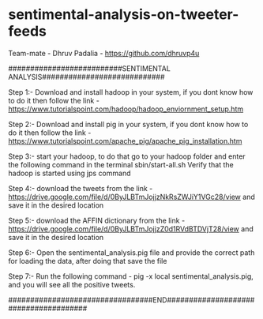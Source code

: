 # sentimental-analysis-on-tweeter-feeds

Team-mate - Dhruv Padalia - https://github.com/dhruvp4u

##########################SENTIMENTAL ANALYSIS############################

Step 1:- Download and install hadoop in your system, if you dont know how to do it then follow the link - https://www.tutorialspoint.com/hadoop/hadoop_enviornment_setup.htm

Step 2:- Download and install pig in your system, if you dont know how to do it then follow the link - https://www.tutorialspoint.com/apache_pig/apache_pig_installation.htm

Step 3:- start your hadoop, to do that go to your hadoop folder and enter the following command in the terminal sbin/start-all.sh Verify that the hadoop is started using jps command

Step 4:- download the tweets from the link - https://drive.google.com/file/d/0ByJLBTmJojjzNkRsZWJiY1VGc28/view and save it in the desired location

Step 5:- download the AFFIN dictionary from the link - https://drive.google.com/file/d/0ByJLBTmJojjzZ0d1RVdBTDVjT28/view and save it in the desired location

Step 6:- Open the sentimental_analysis.pig file and provide the correct path for loading the data, after doing that save the file

Step 7:- Run the following command - pig -x local sentimental_analysis.pig, and you will see all the positive tweets.

#################################END######################################

